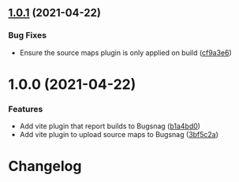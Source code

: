 ## [1.0.1](https://github.com/ElMassimo/vite-plugin-bugsnag/compare/v1.0.0...v1.0.1) (2021-04-22)


### Bug Fixes

* Ensure the source maps plugin is only applied on build ([cf9a3e6](https://github.com/ElMassimo/vite-plugin-bugsnag/commit/cf9a3e639e10aca3f9b75f1a393e756dad046eaa))



# 1.0.0 (2021-04-22)


### Features

* Add vite plugin that report builds to Bugsnag ([b1a4bd0](https://github.com/ElMassimo/vite-plugin-bugsnag/commit/b1a4bd0986891690a7e0bd682b63606af2727633))
* Add vite plugin to upload source maps to Bugsnag ([3bf5c2a](https://github.com/ElMassimo/vite-plugin-bugsnag/commit/3bf5c2ad27cf8c302ab1c218fb1411f223e8428c))



# Changelog
